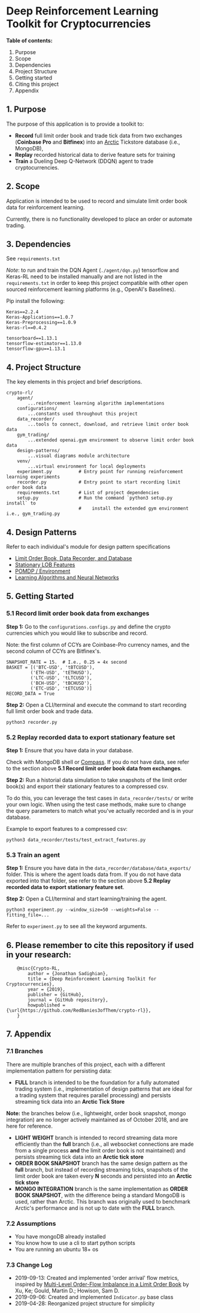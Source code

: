 # Deep Reinforcement Learning Toolkit for Cryptocurrencies
**Table of contents:**

1. Purpose
2. Scope
3. Dependencies
4. Project Structure
5. Getting started
6. Citing this project
7. Appendix 

## 1. Purpose
The purpose of this application is to provide a toolkit to:
 - **Record** full limit order book and trade tick data from two 
 exchanges (**Coinbase Pro** and **Bitfinex**) into an [Arctic](https://github.com/manahl/arctic) 
 Tickstore database (i.e., MongoDB), 
 - **Replay** recorded historical data to derive feature sets for training
 - **Train** a Dueling Deep Q-Network (DDQN) agent to trade cryptocurrencies.


## 2. Scope
Application is intended to be used to record and simulate limit order book data 
for reinforcement learning. 

Currently, there is no functionality developed to place an order or automate trading.


## 3. Dependencies
See `requirements.txt`

*Note*: to run and train the DQN Agent (`./agent/dqn.py`) tensorflow and Keras-RL
need to be installed manually and are not listed in the `requirements.txt` 
in order to keep this project compatible with other open 
sourced reinforcement learning platforms (e.g., OpenAI's Baselines).

Pip install the following:

```
Keras==2.2.4
Keras-Applications==1.0.7
Keras-Preprocessing==1.0.9
keras-rl==0.4.2

tensorboard==1.13.1
tensorflow-estimator==1.13.0
tensorflow-gpu==1.13.1
```

## 4. Project Structure
The key elements in this project and brief descriptions.
```
crypto-rl/
	agent/
		...reinforcement learning algorithm implementations
	configurations/
		...constants used throughout this project
	data_recorder/
		...tools to connect, download, and retrieve limit order book data
	gym_trading/
		...extended openai.gym environment to observe limit order book data
	design-patterns/
		...visual diagrams module architecture
	venv/
		...virtual environment for local deployments
	experiment.py          # Entry point for running reinforcement learning experiments
	recorder.py            # Entry point to start recording limit order book data
	requirements.txt       # List of project dependencies
	setup.py               # Run the command `python3 setup.py install` to 
	                       #    install the extended gym environment i.e., gym_trading.py
```


## 4. Design Patterns
Refer to each individual's module for design pattern specifications
- [Limit Order Book, Data Recorder, and Database](https://github.com/RedBanies3ofThem/crypto-rl/tree/arctic-streaming-ticks-full/data_recorder)
- [Stationary LOB Features](https://arxiv.org/abs/1810.09965v1)
- [POMDP / Environment](https://github.com/RedBanies3ofThem/crypto-rl/tree/arctic-streaming-ticks-full/gym_trading)
- [Learning Algorithms and Neural Networks](https://github.com/RedBanies3ofThem/crypto-rl/tree/arctic-streaming-ticks-full/agent)


## 5. Getting Started
### 5.1 Record limit order book data from exchanges

**Step 1:**
Go to the `configurations.configs.py` and define the crypto currencies which
you would like to subscribe and record. 

Note: the first column of CCYs are Coinbase-Pro currency names, and the 
second column of CCYs are Bitfinex's.
```
SNAPSHOT_RATE = 15.  # I.e., 0.25 = 4x second
BASKET = [('BTC-USD', 'tBTCUSD'),
         ('ETH-USD', 'tETHUSD'),
         ('LTC-USD', 'tLTCUSD'),
         ('BCH-USD', 'tBCHUSD'),
         ('ETC-USD', 'tETCUSD')]
RECORD_DATA = True
```

**Step 2:**
Open a CLI/terminal and execute the command to start recording 
full limit order book and trade data.
 ```
 python3 recorder.py
 ```

### 5.2 Replay recorded data to export stationary feature set

**Step 1:**
Ensure that you have data in your database. 

Check with MongoDB shell or [Compass](https://www.mongodb.com/products/compass). 
If you do not have data, see refer to the section above 
**5.1 Record limit order book data from exchanges**.

**Step 2:**
Run a historial data simulation to take snapshots of the
limit order book(s) and export their stationary features
to a compressed csv.

To do this, you can leverage the test cases in `data_recorder/tests/`
or write your own logic. When using the test case methods, make sure
to change the query parameters to match what you've actually recorded and
is in your database.

Example to export features to a compressed csv:
```
python3 data_recorder/tests/test_extract_features.py
```

### 5.3 Train an agent

**Step 1:**
Ensure you have data in the `data_recorder/database/data_exports/` folder.
This is where the agent loads data from. If you do not have data exported
into that folder, see refer to the section above 
**5.2 Replay recorded data to export stationary feature set**.

**Step 2:**
Open a CLI/terminal and start learning/training the agent. 
```
python3 experiment.py --window_size=50 --weights=False --fitting_file=...
```
Refer to `experiment.py` to see all the keyword arguments.


## 6. Please remember to cite this repository if used in your research:
```
    @misc{Crypto-RL,
        author = {Jonathan Sadighian},
        title = {Deep Reinforcement Learning Toolkit for Cryptocurrencies},
        year = {2019},
        publisher = {GitHub},
        journal = {GitHub repository},
        howpublished = {\url{https://github.com/RedBanies3ofThem/crypto-rl}},
    }
```


## 7. Appendix
### 7.1 Branches
There are multiple branches of this project, each with a different implementation pattern 
for persisting data:
 - **FULL** branch is intended to be the foundation for a fully automated trading system 
 (i.e., implementation of design patterns that are ideal for a trading system that requires 
 parallel processing) and persists streaming tick data into an **Arctic Tick Store**
 
 **Note:** the branches below (i.e., lightweight, order book snapshot, mongo integration) 
 are no longer actively maintained as of October 2018, and are here for reference.
 
 - **LIGHT WEIGHT** branch is intended to record streaming data more efficiently than 
 the __full__ branch (i.e., all websocket connections are made from a single process 
 __and__ the limit order book is not maintained) and persists streaming tick data into 
 an **Arctic tick store**
 - **ORDER BOOK SNAPSHOT** branch has the same design pattern as the __full__ branch, 
 but instead of recording streaming ticks, snapshots of the limit order book are taken 
 every **N** seconds and persisted into an **Arctic tick store**
 - **MONGO INTEGRATION** branch is the same implementation as **ORDER BOOK SNAPSHOT**, 
 with the difference being a standard MongoDB is used, rather than Arctic. 
 This branch was originally used to benchmark Arctic's performance and is not up to 
 date with the **FULL** branch.

### 7.2 Assumptions
- You have mongoDB already installed
- You know how to use a cli to start python scripts
- You are running an ubuntu 18+ os

### 7.3 Change Log
- 2019-09-13: Created and implemented 'order arrival' flow metrics,
  inspired by
  [Multi-Level Order-Flow Imbalance in a Limit Order Book](https://arxiv.org/abs/1907.06230v1)
  by Xu, Ke; Gould, Martin D.; Howison, Sam D.
- 2019-09-06: Created and implemented `Indicator.py` base class
- 2019-04-28: Reorganized project structure for simplicity
